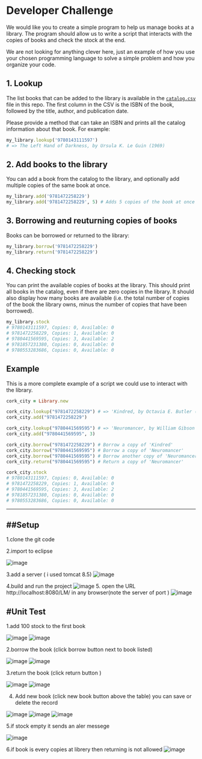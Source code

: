 # Developer Challenge

We would like you to create a simple program to help us manage books at a library. The program should allow us to write a script that interacts with the copies of books and check the stock at the end.

We are not looking for anything clever here, just an example of how you use your chosen programming language to solve a simple problem and how you organize your code.

## 1. Lookup

The list books that can be added to the library is available in the [`catalog.csv`](catalog.csv) file in this repo. The first column in the CSV is the ISBN of the book, followed by the title, author, and publication date.

Please provide a method that can take an ISBN and prints all the catalog information about that book. For example:

```ruby
my_library.lookup('9780143111597')
# => The Left Hand of Darkness, by Ursula K. Le Guin (1969)
```

## 2. Add books to the library

You can add a book from the catalog to the library, and optionally add multiple copies of the same book at once.

```ruby
my_library.add('9781472258229')
my_library.add('9781472258229', 5) # Adds 5 copies of the book at once
```

## 3. Borrowing and reuturning copies of books

Books can be borrowed or returned to the library:

```ruby
my_library.borrow('9781472258229')
my_library.return('9781472258229')
```

## 4. Checking stock

You can print the available copies of books at the library. This should print all books in the catalog, even if there are zero copies in the library. It should also display how many books are available (i.e. the total number of copies of the book the library owns, minus the number of copies that have been borrowed).

```ruby
my_library.stock
# 9780143111597, Copies: 0, Available: 0
# 9781472258229, Copies: 1, Available: 0
# 9780441569595, Copies: 3, Available: 2
# 9781857231380, Copies: 0, Available: 0
# 9780553283686, Copies: 0, Available: 0
```

## Example

This is a more complete example of a script we could use to interact with the library.

```ruby
cork_city = Library.new

cork_city.lookup("9781472258229") # => 'Kindred, by Octavia E. Butler (1979)'
cork_city.add("9781472258229")

cork_city.lookup("9780441569595") # => 'Neuromancer, by William Gibson (1984)'
cork_city.add("9780441569595", 3)

cork_city.borrow("9781472258229") # Borrow a copy of 'Kindred'
cork_city.borrow("9780441569595") # Borrow a copy of 'Neuromancer'
cork_city.borrow("9780441569595") # Borrow another copy of 'Neuromancer'
cork_city.return("9780441569595") # Return a copy of 'Neuromancer'

cork_city.stock
# 9780143111597, Copies: 0, Available: 0
# 9781472258229, Copies: 1, Available: 0
# 9780441569595, Copies: 3, Available: 2
# 9781857231380, Copies: 0, Available: 0
# 9780553283686, Copies: 0, Available: 0
```
-----------------------------------------------------------------------------------------------------------------------------------------------------------------------------
##Setup
-----------
1.clone the git code

2.import to eclipse

![image](https://user-images.githubusercontent.com/7882959/136127231-b6c60fe2-a1f7-4d01-b962-127a423bfab8.png)

3.add a server ( i used tomcat 8.5)
![image](https://user-images.githubusercontent.com/7882959/136127266-5d35ab62-142a-44c0-95f5-b622f11d494f.png)

4.build and run the project
![image](https://user-images.githubusercontent.com/7882959/136127340-47f28b1f-5b18-47c1-a605-157ebf10fbe1.png)
5.  open the URL http://localhost:8080/LM/ in any browser(note the server of port )
![image](https://user-images.githubusercontent.com/7882959/136127491-e2b1934d-7123-45db-bf40-f33c44020944.png)

#Unit Test 
----------
1.add 100 stock to the first book

![image](https://user-images.githubusercontent.com/7882959/136127781-00497b90-7893-4a7c-8a91-9601fb249fa0.png)
![image](https://user-images.githubusercontent.com/7882959/136127833-ff6aa3de-5191-42e8-9c4f-b995c0b84811.png)

2.borrow the book (click borrow button next to book listed)

![image](https://user-images.githubusercontent.com/7882959/136127833-ff6aa3de-5191-42e8-9c4f-b995c0b84811.png)
![image](https://user-images.githubusercontent.com/7882959/136127975-82a19e68-4c76-4742-a7c3-5b4d655e760c.png)

3.return the book (click return button )

![image](https://user-images.githubusercontent.com/7882959/136127975-82a19e68-4c76-4742-a7c3-5b4d655e760c.png)
![image](https://user-images.githubusercontent.com/7882959/136128094-aca6ffa9-7c1d-4645-9984-90dab49325aa.png)

 4. Add new book (click new book button above the table) you can save or delete the record
 
 ![image](https://user-images.githubusercontent.com/7882959/136128174-b520c499-29c4-4803-a5ab-57bf0de1bfcf.png)
![image](https://user-images.githubusercontent.com/7882959/136128324-18704cd9-90fc-43d0-8d68-c85f34e2fc6e.png)
![image](https://user-images.githubusercontent.com/7882959/136128366-e7f7cd2f-c5f1-4971-aa5d-f8bd0e6687b8.png)

5.if stock empty it sends an aler messege

![image](https://user-images.githubusercontent.com/7882959/136276905-38edb63b-f057-4ea7-bd03-033b3d6e3704.png)

6.if book is every copies at librery then returning is not allowed
![image](https://user-images.githubusercontent.com/7882959/136277290-3e2ea9ea-d322-4b24-ba1f-b908b89fbb94.png)





